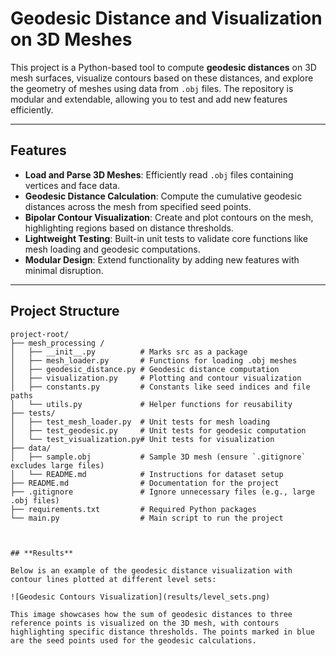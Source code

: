 # **Geodesic Distance and Visualization on 3D Meshes**

This project is a Python-based tool to compute **geodesic distances** on 3D mesh surfaces, visualize contours based on these distances, and explore the geometry of meshes using data from `.obj` files. The repository is modular and extendable, allowing you to test and add new features efficiently.

---

## **Features**
- **Load and Parse 3D Meshes**: Efficiently read `.obj` files containing vertices and face data.
- **Geodesic Distance Calculation**: Compute the cumulative geodesic distances across the mesh from specified seed points.
- **Bipolar Contour Visualization**: Create and plot contours on the mesh, highlighting regions based on distance thresholds.
- **Lightweight Testing**: Built-in unit tests to validate core functions like mesh loading and geodesic computations.
- **Modular Design**: Extend functionality by adding new features with minimal disruption.

---

## **Project Structure**
```plaintext
project-root/
├── mesh_processing	/
│   ├── __init__.py          # Marks src as a package
│   ├── mesh_loader.py       # Functions for loading .obj meshes
│   ├── geodesic_distance.py # Geodesic distance computation
│   ├── visualization.py     # Plotting and contour visualization
│   ├── constants.py         # Constants like seed indices and file paths
│   └── utils.py             # Helper functions for reusability
├── tests/
│   ├── test_mesh_loader.py  # Unit tests for mesh loading
│   ├── test_geodesic.py     # Unit tests for geodesic computation
│   └── test_visualization.py# Unit tests for visualization
├── data/
│   ├── sample.obj           # Sample 3D mesh (ensure `.gitignore` excludes large files)
│   └── README.md            # Instructions for dataset setup
├── README.md                # Documentation for the project
├── .gitignore               # Ignore unnecessary files (e.g., large .obj files)
├── requirements.txt         # Required Python packages
└── main.py                  # Main script to run the project



## **Results**

Below is an example of the geodesic distance visualization with contour lines plotted at different level sets:

![Geodesic Contours Visualization](results/level_sets.png)

This image showcases how the sum of geodesic distances to three reference points is visualized on the 3D mesh, with contours highlighting specific distance thresholds. The points marked in blue are the seed points used for the geodesic calculations.
